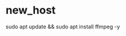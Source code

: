 # new_host
<!-- sudo apt update && sudo apt upgrade -y && sudo apt install python3 git ffmpeg -y -->
sudo apt update &&  sudo apt install ffmpeg -y
